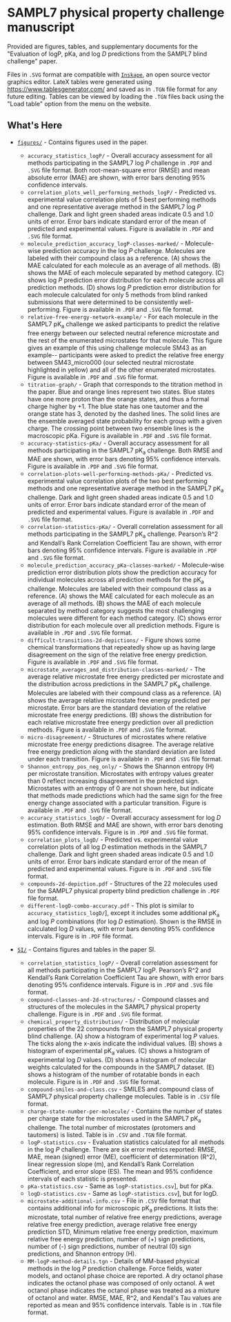 # SAMPL7 physical property challenge manuscript

Provided are figures, tables, and supplementary documents for the "Evaluation of logP, pKa, and log *D* predictions from the SAMPL7 blind challenge" paper.

Files in `.SVG` format are compatible with [`Inskape`](https://inkscape.org/), an open source vector graphics editor.
LateX tables were generated using https://www.tablesgenerator.com/ and saved as in `.TGN` file format for any future editing. Tables can be viewed by loading the `.TGN` files back using the "Load table" option from the menu on the website.

## What's Here
- [`figures/`](figures/) - Contains figures used in the paper.
  - `accuracy_statistics_logP/` - Overall accuracy assessment for all methods participating in the SAMPL7 log *P* challenge in `.PDF` and `.SVG` file format. Both root-mean-square error (RMSE) and mean absolute error (MAE) are shown, with error bars denoting 95% confidence intervals.
  - `correlation_plots_well_performing_methods_logP/` - Predicted vs. experimental value correlation plots of 5 best performing methods and one representative average method in the SAMPL7 log *P* challenge. Dark and light green shaded areas indicate 0.5 and 1.0 units of error. Error bars indicate standard error of the mean of predicted and experimental values. Figure is available in `.PDF` and `.SVG` file format.
  - `molecule_prediction_accuracy_logP-classes-marked/` - Molecule-wise prediction accuracy in the log *P* challenge. Molecules are labeled with their compound class as a reference. (A) shows the MAE calculated for each molecule as an average of all methods. (B) shows the MAE of each molecule separated by method category. (C) shows log *P* prediction error distribution for each molecule across all prediction methods. (D) shows log *P* prediction error distribution for each molecule calculated for only 5 methods from blind ranked submissions that were determined to be consistently well-performing. Figure is available in `.PDF` and `.SVG` file format.
  - `relative-free-energy-network-example/` - For each molecule in the SAMPL7 pK<sub>a</sub> challenge we asked participants to predict the relative free energy between our selected neutral reference microstate and the rest of the enumerated microstates for that molecule. This figure gives an example of this using challenge molecule SM43 as an example-- participants were asked to predict the relative free energy between SM43\_micro000 (our selected neutral microstate highlighted in yellow) and all of the other enumerated microstates. Figure is available in `.PDF` and `.SVG` file format.
  - `titration-graph/` - Graph that corresponds to the titration method in the paper. Blue and orange lines represent two states. Blue states have one more proton than the orange states, and thus a formal charge higher by +1. The blue state has one tautomer and the orange state has 3, denoted by the dashed lines. The solid lines are the ensemble averaged state probability for each group with a given charge. The crossing point between two ensemble lines is the macroscopic pKa. Figure is available in `.PDF` and `.SVG` file format.
  - `accuracy-statistics-pKa/` - Overall accuracy assessment for all methods participating in the SAMPL7 pK<sub>a</sub> challenge. Both RMSE and MAE are shown, with error bars denoting 95% confidence intervals. Figure is available in `.PDF` and `.SVG` file format.
  - `correlation-plots-well-performing-methods-pKa/` - Predicted vs. experimental value correlation plots of the two best performing methods and one representative average method in the SAMPL7 pK<sub>a</sub> challenge. Dark and light green shaded areas indicate 0.5 and 1.0 units of error. Error bars indicate standard error of the mean of predicted and experimental values. Figure is available in `.PDF` and `.SVG` file format.
  - `correlation-statistics-pKa/` - Overall correlation assessment for all methods participating in the SAMPL7 pK<sub>a</sub> challenge. Pearson’s R^2 and Kendall’s Rank Correlation Coefficient Tau are shown, with error bars denoting 95% confidence intervals. Figure is available in `.PDF` and `.SVG` file format.
  - `molecule_prediction_accuracy_pKa-classes-marked/` - Molecule-wise prediction error distribution plots show the prediction accuracy for individual molecules across all prediction methods for the pK<sub>a</sub> challenge. Molecules are labeled with their compound class as a reference.
  (A) shows the MAE calculated for each molecule as an average of all methods. (B) shows the MAE of each molecule separated by method category suggests the most challenging molecules were different for each method category. (C) shows error distribution for each molecule over all prediction methods. Figure is available in `.PDF` and `.SVG` file format.
  - `difficult-transitions-2d-depictions/` - Figure shows some chemical transformations that repeatedly show up as having large disagreement on the sign of the relative free energy prediction. Figure is available in `.PDF` and `.SVG` file format.
  - `microstate_averages_and_distribution-classes-marked/` - The average relative microstate free energy predicted per microstate and the distribution across predictions in the SAMPL7 pK<sub>a</sub> challenge. Molecules are labeled with their compound class as a reference. (A) shows the average relative microstate free energy predicted per microstate. Error bars are the standard deviation of the relative microstate free energy predictions. (B) shows the distribution for each relative microstate free energy prediction over all prediction methods. Figure is available in `.PDF` and `.SVG` file format.
  - `micro-disagreement/` - Structures of microstates where relative microstate free energy predictions disagree. The average relative free energy prediction along with the standard deviation are listed under each transition. Figure is available in `.PDF` and `.SVG` file format.
  - `Shannon_entropy_pos_neg_only/` - Shows the Shannon entropy (H) per microstate transition. Microstates with entropy values greater than 0 reflect increasing disagreement in the predicted sign. Microstates with an entropy of 0 are not shown here, but indicate that methods made predictions which had the same sign for the free energy change associated with a particular transition. Figure is available in `.PDF` and `.SVG` file format.
  - `accuracy_statistics_logD/` - Overall accuracy assessment for log *D* estimation. Both RMSE and MAE are shown, with error bars denoting 95% confidence intervals. Figure is in `.PDF` and `.SVG` file format.
  - `correlation_plots_logD/` - Predicted vs. experimental value correlation plots of all log *D* estimation methods in the SAMPL7 challenge. Dark and light green shaded areas indicate 0.5 and 1.0 units of error. Error bars indicate standard error of the mean of predicted and experimental values. Figure is in `.PDF` and `.SVG` file format.
  - `compounds-2d-depiction.pdf` - Structures of the 22 molecules used for the SAMPL7 physical property blind prediction challenge in `.PDF` file format.
  - `different-logD-combo-accuracy.pdf` - This plot is similar to `accuracy_statistics_logD/`], except it includes some additional pK<sub>a</sub> and log *P* combinations (for log *D* estimation). Shown is the RMSE in calculated log *D* values, with error bars denoting 95% confidence intervals. Figure is in `.PDF` file format.

- [`SI/`](SI/) - Contains figures and tables in the paper SI.
  - `correlation_statistics_logP/` - Overall correlation assessment for all methods participating in the SAMPL7 logP. Pearson’s R^2 and Kendall’s Rank Correlation Coefficient Tau are shown, with error bars denoting 95% confidence intervals. Figure is in `.PDF` and `.SVG` file format.
  - `compound-classes-and-2d-structures/` - Compound classes and structures of the molecules in the SAMPL7 physical property challenge. Figure is in `.PDF` and `.SVG` file format.
  - `chemical_property_distribution/` - Distribution of molecular properties of the 22 compounds from the SAMPL7 physical property blind challenge. (A) show a histogram of experimental log *P* values. The ticks along the x-axis indicate the individual values. (B) shows a histogram of experimental pK<sub>a</sub> values. (C) shows a histogram of experimental log *D* values. (D) shows a histogram of molecular weights calculated for the compounds in the SAMPL7 dataset. (E) shows a histogram of the number of rotatable bonds in each molecule. Figure is in `.PDF` and `.SVG` file format.
  - `compound-smiles-and-class.csv` - SMILES and compound class of SAMPL7 physical property challenge molecules. Table is in `.CSV` file format.
  - `charge-state-number-per-molecule/` - Contains the number of states per charge state for the microstates used in the SAMPL7 pK<sub>a</sub> challenge. The total number of microstates (protomers and tautomers) is listed. Table is in `.CSV` and `.TGN` file format.
  - `logP-statistics.csv` - Evaluation statistics calculated for all methods in the log *P* challenge. There are six error metrics reported: RMSE, MAE, mean (signed) error (ME), coefficient of determination (R^2), linear regression slope (m), and Kendall’s Rank Correlation Coefficient, and error slope (ES). The mean and 95% confidence intervals of each statistic is presented.
  - `pKa-statistics.csv` - Same as `logP-statistics.csv`], but for pKa.
  - `logD-statistics.csv` - Same as `logP-statistics.csv`], but for logD.
  - `microstate-additional-info.csv` - File in `.CSV` file format that contains additional info for microscopic pK<sub>a</sub> predictions. It lists the: microstate, total number of relative free energy predictions, average relative free energy prediction, average relative free energy prediction STD, Minimum relative free energy prediction, maximum relative free energy prediction, number of (+) sign predictions, number of (-) sign predictions, number of neutral (0) sign predictions, and Shannon entropy (H).
  - `MM-logP-method-details.tgn` - Details of MM-based physical methods in the log *P* prediction challenge. Force fields, water models, and octanol phase choice are reported. A dry octanol phase indicates the octanol phase was composed of only octanol. A wet octanol phase indicates the octanol phase was treated as a mixture of octanol and water. RMSE, MAE, R^2, and Kendall's Tau values are reported as mean and 95% confidence intervals. Table is in `.TGN` file format.
